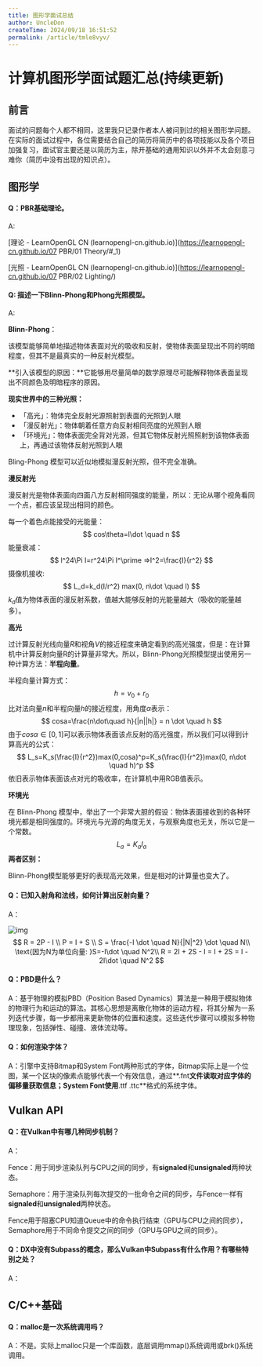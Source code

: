 ```yaml
---
title: 图形学面试总结
author: UncleDon
createTime: 2024/09/18 16:51:52
permalink: /article/tmle8vyv/
---
```

# 计算机图形学面试题汇总(持续更新)

## 前言

面试的问题每个人都不相同，这里我只记录作者本人被问到过的相关图形学问题。在实际的面试过程中，各位需要结合自己的简历将简历中的各项技能以及各个项目加强复习，面试官主要还是以简历为主，除开基础的通用知识以外并不太会刻意刁难你（简历中没有出现的知识点）。

## 图形学

#### Q：PBR基础理论。

A: 

[理论 - LearnOpenGL CN (learnopengl-cn.github.io)](https://learnopengl-cn.github.io/07 PBR/01 Theory/#_1)

[光照 - LearnOpenGL CN (learnopengl-cn.github.io)](https://learnopengl-cn.github.io/07 PBR/02 Lighting/)

#### Q: 描述一下Blinn-Phong和Phong光照模型。

A:

**Blinn-Phong**：

该模型能够简单地描述物体表面对光的吸收和反射，使物体表面呈现出不同的明暗程度，但其不是最真实的一种反射光模型。

**引入该模型的原因：**它能够用尽量简单的数学原理尽可能解释物体表面呈现出不同颜色及明暗程序的原因。

**现实世界中的三种光照：**

- 「高光」：物体完全反射光源照射到表面的光照到人眼
- 「漫反射光」：物体朝着任意方向反射相同亮度的光照到人眼
- 「环境光」：物体表面完全背对光源，但其它物体反射光照照射到该物体表面上，再通过该物体反射光照到人眼

Bling-Phong 模型可以近似地模拟漫反射光照，但不完全准确。

**漫反射光**

漫反射光是物体表面向四面八方反射相同强度的能量，所以：无论从哪个视角看同一个点，都应该呈现出相同的颜色。

每一个着色点能接受的光能量：
$$
cos\theta=l\dot \quad n
$$
能量衰减：
$$
l^24\Pi I=r^24\Pi I^\prime =>I^2=\frac{I}{r^2}
$$
摄像机接收: 
$$
L_d=k_d(I/r^2) max(0, n\dot \quad l)
$$
$k_d$值为物体表面的漫反射系数，值越大能够反射的光能量越大（吸收的能量越多）。

**高光**

过计算反射光线向量$R$和视角$V$的接近程度来确定看到的高光强度，但是：在计算机中计算反射向量R的计算量非常大。所以，Blinn-Phong光照模型提出使用另一种计算方法：**半程向量**。

半程向量计算方式：
$$
h=v_0 + r_0
$$
比对法向量$n$和半程向量$h$的接近程度，用角度$α$表示：
$$
cosa=\frac{n\dot\quad h}{|n||h|} = n \dot \quad h
$$
由于$cosα∈[0,1]$可以表示物体表面该点反射的高光强度，所以我们可以得到计算高光的公式：
$$
L_s=K_s(\frac{I}{r^2})max(0,cosa)^p=K_s(\frac{I}{r^2})max(0, n\dot \quad h)^p
$$
依旧表示物体表面该点对光的吸收率，在计算机中用RGB值表示。

**环境光**

在 Blinn-Phong 模型中，举出了一个非常大胆的假设：物体表面接收到的各种环境光都是相同强度的。环境光与光源的角度无关，与观察角度也无关，所以它是一个常数。
$$
L_a=K_aI_a
$$
**两者区别：**

Blinn-Phong模型能够更好的表现高光效果，但是相对的计算量也变大了。

#### Q：已知入射角和法线，如何计算出反射向量？

A：

![img](https://i-blog.csdnimg.cn/blog_migrate/b01abff556616785fbfd904ee8648c37.png)
$$
R = 2P - I \\
P = I + S \\
S = \frac{-I \dot \quad N}{|N|^2} \dot \quad N\\
\text{因为N为单位向量: }S=-I\dot \quad N^2\\
R = 2I + 2S - I = I + 2S = I - 2I\dot \quad N^2
$$

#### Q：PBD是什么？

A：基于物理的模拟PBD（Position Based Dynamics）算法是一种用于模拟物体的物理行为和运动的算法。其核心思想是离散化物体的运动方程，将其分解为一系列迭代步骤，每一步都用来更新物体的位置和速度。这些迭代步骤可以模拟多种物理现象，包括弹性、碰撞、液体流动等。

#### Q：如何渲染字体？

A：引擎中支持Bitmap和System Font两种形式的字体，Bitmap实际上是一个位图，某一个区块的像素点能够代表一个有效信息，通过**.fnt**文件读取对应字体的偏移量获取信息；System Font使用**.ttf .ttc**格式的系统字体。

## Vulkan API

#### Q：在Vulkan中有哪几种同步机制？

A：

Fence：用于同步渲染队列与CPU之间的同步，有**signaled**和**unsignaled**两种状态。

Semaphore：用于渲染队列每次提交的一批命令之间的同步，与Fence一样有**signaled**和**unsignaled**两种状态。

Fence用于阻塞CPU知道Queue中的命令执行结束（GPU与CPU之间的同步），Semaphore用于不同命令提交之间的同步（GPU与GPU之间的同步）。

#### Q：DX中没有Subpass的概念，那么Vulkan中Subpass有什么作用？有哪些特别之处？

A：

## C/C++基础

#### Q：malloc是一次系统调用吗？

A：不是。实际上malloc只是一个库函数，底层调用mmap()系统调用或brk()系统调用。
